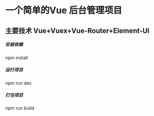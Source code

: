# 一个简单的Vue 后台管理项目

## 主要技术 Vue+Vuex+Vue-Router+Element-UI 

##### 安装依赖
npm install
##### 运行项目
npm run dev
##### 打包项目
npm run build

